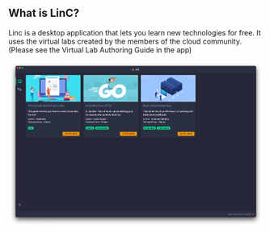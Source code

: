## What is LinC?

Linc is a desktop application that lets you learn new technologies for free. It uses the virtual labs created by the
members of the cloud community. (Please see the Virtual Lab Authoring Guide in the app)

![](./docs/assets/linc.png)
